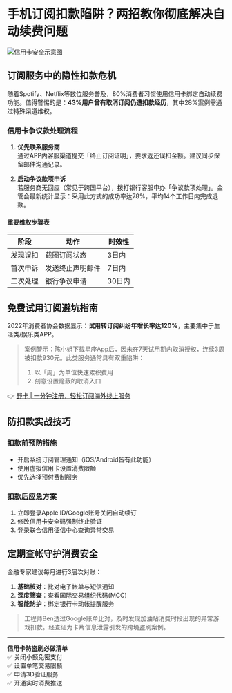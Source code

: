 # 手机订阅扣款陷阱？两招教你彻底解决自动续费问题

![信用卡安全示意图](https://via.placeholder.com/800x400)

## 订阅服务中的隐性扣款危机
随着Spotify、Netflix等数位服务普及，80%消费者习惯使用信用卡绑定自动续费功能。值得警惕的是：**43%用户曾有取消订阅仍遭扣款经历**，其中28%案例需通过特殊渠道维权。

### 信用卡争议款处理流程
1. **优先联系服务商**  
   通过APP内客服渠道提交「终止订阅证明」，要求返还误扣金额。建议同步保留邮件沟通记录。

2. **启动争议款项申诉**  
   若服务商无回应（常见于跨国平台），拨打银行客服申办「争议款项处理」。金管会最新统计显示：采用此方式的成功率达78%，平均14个工作日内完成退款。

#### 重要维权步骤表
| 阶段 | 动作 | 时效性 |
|------|------|--------|
| 发现误扣 | 截图订阅状态 | 3日内 |
| 首次申诉 | 发送终止声明邮件 | 7日内 |
| 二次处理 | 银行争议申请 | 30日内 |

## 免费试用订阅避坑指南
2022年消费者协会数据显示：**试用转订阅纠纷年增长率达120%**，主要集中于生活类/娱乐类APP。

> 案例警示：陈小姐下载星座App后，因未在7天试用期内取消授权，连续3周被扣款930元。此类服务通常具有双重陷阱：
> 1. 以「周」为单位快速累积费用
> 2. 刻意设置隐蔽的取消入口

👉 [野卡 | 一分钟注册，轻松订阅海外线上服务](https://bbtdd.com/yeka)

## 防扣款实战技巧
### 扣款前预防措施
- 开启系统订阅管理通知（iOS/Android皆有此功能）
- 使用虚拟信用卡设置消费限额
- 优先选择预付费制服务

### 扣款后应急方案
1. 立即登录Apple ID/Google账号关闭自动续订
2. 修改信用卡安全码强制终止验证
3. 登录联合信用征信中心查询异常交易

## 定期查帐守护消费安全
金融专家建议每月进行3层次对账：
1. **基础核对**：比对电子帐单与短信通知
2. **深度筛查**：查看国际交易组织代码(MCC)
3. **智能防护**：绑定银行卡动帐提醒服务

> 工程师Ben透过Google账单比对，及时发现加油站消费时段出现的异常游戏扣款。经查证为卡片信息泄露引发的跨境盗刷案例。

---

**信用卡防盗刷必做清单**  
✅ 关闭小额免密支付  
✅ 设置单笔交易限额  
✅ 申请3D验证服务  
✅ 开通实时消费推送